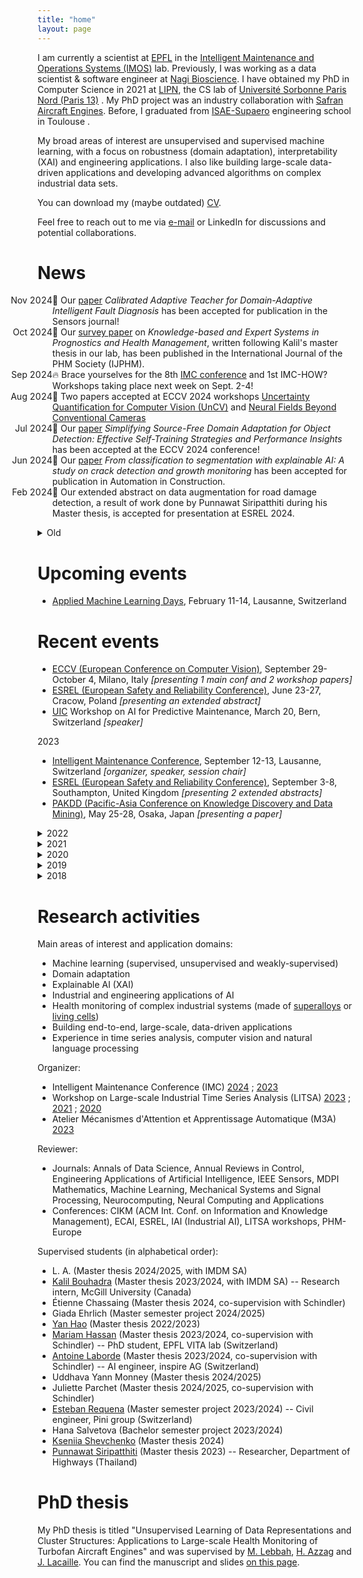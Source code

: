 ```yaml
---
title: "home"
layout: page
---
```


<!-- Hi, I'm Florent, welcome to my personal website! -->

I am currently a scientist at [EPFL](https://www.epfl.ch/) <span class="flag-icon flag-icon-squared flag-icon-ch"></span> in the [Intelligent Maintenance and Operations Systems (IMOS)](https://www.epfl.ch/labs/imos/) lab. Previously, I was working as a data scientist & software engineer at [Nagi Bioscience](https://nagibio.ch/). I have obtained my PhD in Computer Science in 2021 at [LIPN](http://lipn.univ-paris13.fr), the CS lab of [Université Sorbonne Paris Nord (Paris 13)](https://www.univ-paris13.fr/) <span class="flag-icon flag-icon-squared flag-icon-fr"></span>. My PhD project was an industry collaboration with [Safran Aircraft Engines](https://www.safran-aircraft-engines.com/). Before, I graduated from [ISAE-Supaero](https://www.isae-supaero.fr/) engineering school in Toulouse <span class="flag-icon flag-icon-squared flag-icon-fr"></span>.

My broad areas of interest are unsupervised and supervised machine learning, with a focus on robustness (domain adaptation), interpretability (XAI) and engineering applications. I also like building large-scale data-driven applications and developing advanced algorithms on complex industrial data sets.

You can download my (maybe outdated) [CV](/files/CV_FlorentForest_2025.pdf).

Feel free to reach out to me via [e-mail](/contact) or LinkedIn for discussions and potential collaborations.

# News

<!-- ⚠️ Open positions: I'm looking for a motivated Master thesis/project student to work on a challenging project on computer vision for railway infrastructure inspection (posting [here](https://sirop.org/app/0712ecf8-2675-4426-95fe-7b6cf24a9d11)). Find other open projects of our lab [here](https://www.epfl.ch/labs/imos/student-projects/). -->

<ul class="events">
<li style="list-style-type:'Nov 2024'">🎉 Our <a href="https://www.mdpi.com/1424-8220/24/23/7539">paper</a> <i>Calibrated Adaptive Teacher for Domain-Adaptive Intelligent Fault Diagnosis</i> has been accepted for publication in the Sensors journal!</li>
<li style="list-style-type:'Oct 2024'">🎉 Our <a href="http://papers.phmsociety.org/index.php/ijphm/article/view/3986">survey paper</a> on <i>Knowledge-based and Expert Systems in Prognostics and Health Management</i>, written following Kalil's master thesis in our lab, has been published in the International Journal of the PHM Society (IJPHM).</li>
<li style="list-style-type:'Sep 2024'">🔥 Brace yourselves for the 8th <a href="https://intelligent-maintenance.ch/">IMC conference</a> and 1st IMC-HOW? Workshops taking place next week on Sept. 2-4!</li>
<li style="list-style-type:'Aug 2024'">🎉 Two papers accepted at ECCV 2024 workshops <a href = "https://uncertainty-cv.github.io/2024/">Uncertainty Quantification for Computer Vision (UnCV)</a> and <a href="https://neural-fields-beyond-cams.github.io/">Neural Fields Beyond Conventional Cameras</a></li>
<li style="list-style-type:'Jul 2024'">🎉 Our <a href="http://arxiv.org/abs/2407.07586">paper</a> <i>Simplifying Source-Free Domain Adaptation for Object Detection: Effective Self-Training Strategies and Performance Insights</i> has been accepted at the ECCV 2024 conference!</li>
<li style="list-style-type:'Jun 2024'">🎉 Our <a href="https://www.sciencedirect.com/science/article/pii/S0926580524002334">paper</a> <i>From classification to segmentation with explainable AI: A study on crack detection and growth monitoring</i> has been accepted for publication in Automation in Construction.</li>
<li style="list-style-type:'Feb 2024'">🎉 Our extended abstract on data augmentation for road damage detection, a result of work done by Punnawat Siripatthiti during his Master thesis, is accepted for presentation at ESREL 2024.</li>
</ul>

<details>
<summary>Old</summary>
<ul class="events">
<li style="list-style-type:'May 2023'">🎉 Two extended abstracts on domain adaptation and explainable AI applied to engineering applications are accepted at ESREL 2023.</li>
<li style="list-style-type:'Feb 2023'">🎉 Our <a href="http://arxiv.org/abs/2006.08530">work</a> <i>Selecting the Number of Clusters K with a Stability Trade-off: an Internal Validation Criterion</i>, a collaboration with Alex Mourer during our PhDs, was accepted at the PAKDD 2023 conference.</li>
<li style="list-style-type:'Sep 2022'">➡️ I have joined Olga Fink's research group <a href="https://www.epfl.ch/labs/imos/">IMOS (Intelligent Maintenance and Operations Systems)</a>!</li>
<li style="list-style-type:'Dec 2021'">📅 The <a href="https://lipn.github.io/LITSA2021/">second LITSA workshop</a> will take place virtually (again) at ICDM 2021.</li>
<li style="list-style-type:'Aug 2021'">🎉 We're very glad that the paper <i>Deep embedded self-organizing maps for joint representation learning and topology-preserving clustering</i> has been <a href="https://link.springer.com/article/10.1007/s00521-021-06331-w">published</a> in Neural Computing and Applications!</li>
<li style="list-style-type:'Apr 2021'">➡️ I have joined EPFL to develop the software and data analysis ecosystem around <a href="https://nagibio.ch">Nagi Bioscience</a>'s revolutionary "worm-on-chip" technology for faster and ethical biological testing.</li>
<li style="list-style-type:'Mar 2021'">🎓 After successfully defending my PhD thesis, I'm now a doctor in Computer Science!</li>
<li style="list-style-type:'Jan 2021'">📅 I will defend my PhD thesis on March 22, 2021.</li>
<li style="list-style-type:'Nov 2020'">👏 The <a href="https://lipn.github.io/LITSA2020/">first LITSA workshop</a> at ICDM was a success! Thanks to all participants, organizers and committee members.</li>
<li style="list-style-type:'Oct 2020'">🎉 Our paper applying the Stadion clustering criterion to transformation-invariant time series is accepted at ICPR 2020!</li>
<li style="list-style-type:'Sep 2020'">🎉 Our <a href="https://www.phmpapers.org/index.php/phmconf/article/view/1131">paper</a> on large-scale vibration monitoring accepted at the annual conference of PHM Society 2020!</li>
<li style="list-style-type:'Sep 2020'">📅 I am co-organizing the first workshop on Large-scale Industrial Time Series Analysis <a href="https://lipn.github.io/LITSA2020/">LITSA</a>, hosted by <a href="http://icdm2020.bigke.org/">IEEE ICDM 2020</a>, with a top-notch committee!</li>
<li style="list-style-type:'Aug 2020'">💾 skstab, a Python module for clustering stability analysis with a scikit-learn compatible API, is <a href="https://github.com/FlorentF9/skstab">available on Github</a>.</li>
<li style="list-style-type:'Jun 2020'">📰 Our paper introducing a new principle for clustering stability analysis in <a href="https://arxiv.org/abs/2006.08530">available on arXiv</a>!</li>
</ul>
</details>

# Upcoming events

<ul>
<li><a href="https://www.appliedmldays.org/">Applied Machine Learning Days</a>, February 11-14, Lausanne, Switzerland <span class="flag-icon flag-icon-squared flag-icon-ch"></span></li>
</ul>

# Recent events

<ul>
<li><a href="https://eccv2024.ecva.net/">ECCV (European Conference on Computer Vision)</a>, September 29-October 4, Milano, Italy <span class="flag-icon flag-icon-squared flag-icon-it"></span> <i>[presenting 1 main conf and 2 workshop papers]</i></li>
<li><a href="http://esrel2024.com/">ESREL (European Safety and Reliability Conference)</a>, June 23-27, Cracow, Poland <span class="flag-icon flag-icon-squared flag-icon-pl"></span> <i>[presenting an extended abstract]</i></li>
<li><a href="https://uic.org/">UIC</a> Workshop on AI for Predictive Maintenance, March 20, Bern, Switzerland <span class="flag-icon flag-icon-squared flag-icon-ch"></span> <i>[speaker]</i></li>
</ul>

2023

<ul>
<li><a href="http://intelligent-maintenance.ch/">Intelligent Maintenance Conference</a>, September 12-13, Lausanne, Switzerland <span class="flag-icon flag-icon-squared flag-icon-ch"></span> <i>[organizer, speaker, session chair]</i></li>
<li><a href="https://esrel2023.com/">ESREL (European Safety and Reliability Conference)</a>, September 3-8, Southampton, United Kingdom <span class="flag-icon flag-icon-squared flag-icon-gb"></span> <i>[presenting 2 extended abstracts]</i></li>
<li><a href="https://pakdd2023.org/">PAKDD (Pacific-Asia Conference on Knowledge Discovery and Data Mining)</a>, May 25-28, Osaka, Japan <span class="flag-icon flag-icon-squared flag-icon-jp"></span> <i>[presenting a paper]</i></li>
</ul>

<details>
<summary>2022</summary>
<ul>
<li><a href="http://intelligent-maintenance.ch/">Intelligent Maintenance Conference</a>, September 6-7, Lausanne, Switzerland <span class="flag-icon flag-icon-squared flag-icon-ch"></span> <i>[session chair]</i></li>
<li><a href="https://www.terrapinn.com/conference/future-labs-live/index.stm">Future Labs Live</a>, June 7-8, Basel, Switzerland <span class="flag-icon flag-icon-squared flag-icon-ch"></span></li>
<li><a href="https://www.appliedmldays.org/">Applied Machine Learning Days</a>, March 27-30, Lausanne, Switzerland <span class="flag-icon flag-icon-squared flag-icon-ch"></span></li>
<li><a href="https://ai4healthschool.org">Winter School on AI for Health (AI4Health)</a>, January 10-14, virtual <span class="flag-icon flag-icon-squared flag-icon-globe"></span></li>
</ul>
</details>

<details>
<summary>2021</summary>
<ul>
<li><a href="https://lipn.github.io/LITSA2021/">2nd workshop on Large-scale Industrial Time Series Analysis (LITSA)</a> @ <a href="https://icdm2021.auckland.ac.nz/">IEEE ICDM 2021</a>, December 7, virtual <span class="flag-icon flag-icon-squared flag-icon-globe"></span> <i>[organizer]</i></li>
<li>PhD thesis defense, March 22, Villetaneuse, France <span class="flag-icon flag-icon-squared flag-icon-fr"></span> and virtual <span class="flag-icon flag-icon-squared flag-icon-globe"></span> <i>[see thesis <a href="/research">manuscript and slides</a>]</i></li>
<li><a href="https://www.micc.unifi.it/icpr2020/">ICPR (International Conference on Pattern Recognition)</a>, January 10-15, virtual <span class="flag-icon flag-icon-squared flag-icon-globe"></span> <i>[presented a <a href="/publications">paper</a>]</i></li>
</ul>
</details>

<details>
<summary>2020</summary>
<ul>
<li><a href="https://lipn.github.io/LITSA2020/">1st workshop on Large-scale Industrial Time Series Analysis (LITSA)</a> @ <a href="http://icdm2020.bigke.org/">IEEE ICDM 2020</a>, November 17, virtual <span class="flag-icon flag-icon-squared flag-icon-globe"></span> <i>[organizer]</i></li>
<li><a href="https://www.phmsociety.org/events/conference/phm/20">Annual conference of the PHM Society</a>, November 9-13, virtual <span class="flag-icon flag-icon-squared flag-icon-globe"></span> <i>[presented a <a href="/publications">paper</a>]</i></li>
<li><a href="https://agifors.org/symposium_2020">AGIFORS Symposium</a>, October 20-23, virtual <span class="flag-icon flag-icon-squared flag-icon-globe"></span> <i>[presented a paper]</i></li>
<li><a href="https://cap-rfiap2020.sciencesconf.org/">CAp: Conférence d'Apprentissage</a>, June, virtual <span class="flag-icon flag-icon-squared flag-icon-globe"></span> <i>[published a French version of a previous <a href="/publications">paper</a>]</i></li>
<li><a href="https://www.appliedmldays.org/">Applied Machine Learning Days</a>, January 26-28, Lausanne, Switzerland <span class="flag-icon flag-icon-squared flag-icon-ch"></span></li>
</ul>
</details>

<details>
<summary>2019</summary>
<ul>
<li><a href="https://paris.egg.dataiku.com/home">EGG Paris dataiku</a>, November 7, Paris, France <span class="flag-icon flag-icon-squared flag-icon-fr"></span></li>
<li><a href="https://franceisai.com">France is AI</a>, October 23, Paris, France <span class="flag-icon flag-icon-squared flag-icon-fr"></span></li>
<li><a href="https://workshopmlai.wp.imt.fr">International Workshop on Machine Learning & Artificial Intelligence</a>, October 7-8, Paris, France <span class="flag-icon flag-icon-squared flag-icon-fr"></span></li>
<li><a href="https://sites.google.com/view/climateinformatics2019/">Climate Informatics</a>, October 3-4, Paris, France <span class="flag-icon flag-icon-squared flag-icon-fr"></span></li>
<li><a href="https://sites.google.com/view/pakdd-workshop-ldrc2019/">LDRC (Learning Data Representation for Clustering) workshop</a> @ PAKDD 2019, April 14-17, Macau <span class="flag-icon flag-icon-squared flag-icon-mo"></span> <i>[presented a <a href="/publications">paper</a>]</i></li>
<li><a href="https://www.esann.org/esann21programme">ESANN (European Symposium on Artificial Neural Networks, Computational Intelligence and Machine Learning)</a>, April 24-26, Bruges, Belgium <span class="flag-icon flag-icon-squared flag-icon-be"></span> <i>[presented a <a href="/publications">paper</a>]</i></li>
<li><a href="https://project.inria.fr/tsdays/">TS days (Journées sur les données temporelles)</a>, March 25-26, Rennes, France <span class="flag-icon flag-icon-squared flag-icon-fr"></span></li>
<li><a href="https://www.appliedmldays.org/">Applied Machine Learning Days</a>, January 26-29, Lausanne, Switzerland <span class="flag-icon flag-icon-squared flag-icon-ch"></span></li>
</ul>
</details>

<details>
<summary>2018</summary>
<ul>
<li><a href="https://cci.drexel.edu/bigdata/bigdata2018/index.html">IEEE International Conference on Big Data</a>, December 10-13, Seattle, USA <span class="flag-icon flag-icon-squared flag-icon-us"></span> <i>[presented a <a href="/publications">paper</a>]</i></li>
<li><a href="https://lipn.univ-paris13.fr/~cerin/sc2iovsoca2018.html">IEEE SC2-IoV-SOCA tutorials day</a>, November 19, Paris, France <span class="flag-icon flag-icon-squared flag-icon-fr"></span></li>
<li><a href="https://tensorchiefs.github.io/dlday2018/">Deep Learning Day</a>, September 14, Winterthur, Switzerland <span class="flag-icon flag-icon-squared flag-icon-ch"></span></li>
<li><a href="http://www.ds3-datascience-polytechnique.fr">DS3 (Data Science Summer School)</a>, June 25-27, Palaiseau, France <span class="flag-icon flag-icon-squared flag-icon-fr"></span></li>
<li><a href="https://s4d.sciencesconf.org">S4D (Research Summer School on Statistics for Data Science)</a>, June 18-22, Caen, France <span class="flag-icon flag-icon-squared flag-icon-fr"></span></li>
</ul>
</details>

# Research activities

Main areas of interest and application domains:
* Machine learning (supervised, unsupervised and weakly-supervised)
* Domain adaptation
* Explainable AI (XAI)
* Industrial and engineering applications of AI
* Health monitoring of complex industrial systems (made of [superalloys](https://en.wikipedia.org/wiki/CFM_International_LEAP) or [living cells](https://en.wikipedia.org/wiki/Caenorhabditis_elegans))
* Building end-to-end, large-scale, data-driven applications
* Experience in time series analysis, computer vision and natural language processing

Organizer:
* Intelligent Maintenance Conference (IMC) [2024](http://intelligent-maintenance.ch/) ; [2023](http://intelligent-maintenance.ch/archive/2023/index.html)
* Workshop on Large-scale Industrial Time Series Analysis (LITSA) [2023](https://lipn.github.io/LITSA2023/) ; [2021](https://lipn.github.io/LITSA2021/) ; [2020](https://lipn.github.io/LITSA2020/)
* Atelier Mécanismes d'Attention et Apprentissage Automatique (M3A) [2023](https://m3a2023.sciencesconf.org/)

Reviewer:
* Journals: Annals of Data Science, Annual Reviews in Control, Engineering Applications of Artificial Intelligence, IEEE Sensors, MDPI Mathematics, Machine Learning, Mechanical Systems and Signal Processing, Neurocomputing, Neural Computing and Applications
* Conferences: CIKM (ACM Int. Conf. on Information and Knowledge Management), ECAI, ESREL, IAI (Industrial AI), LITSA workshops, PHM-Europe

Supervised students (in alphabetical order):
* L. A. (Master thesis 2024/2025, with IMDM SA)
* [Kalil Bouhadra](https://www.linkedin.com/in/kalil-bouhadra-731727183/) (Master thesis 2023/2024, with IMDM SA) -- Research intern, McGill University (Canada)
* Étienne Chassaing (Master thesis 2024, co-supervision with Schindler)
* Giada Ehrlich (Master semester project 2024/2025)
* [Yan Hao](https://honeyhaoyan.github.io/) (Master thesis 2022/2023)
* [Mariam Hassan](https://scholar.google.fr/citations?user=RHHfk44AAAAJ) (Master thesis 2023/2024, co-supervision with Schindler) -- PhD student, EPFL VITA lab (Switzerland)
* [Antoine Laborde](https://www.linkedin.com/in/antoine-laborde-ml/) (Master thesis 2023/2024, co-supervision with Schindler) -- AI engineer, inspire AG (Switzerland)
* Uddhava Yann Monney (Master thesis 2024/2025)
* Juliette Parchet (Master thesis 2024/2025, co-supervision with Schindler)
* [Esteban Requena](https://www.linkedin.com/in/esteban-requena-9655221b9/) (Master semester project 2023/2024) -- Civil engineer, Pini group (Switzerland)
* Hana Salvetova (Bachelor semester project 2023/2024)
* [Kseniia Shevchenko](https://www.linkedin.com/in/kseniia-shevchenko-5751341b6/) (Master thesis 2024)
* [Punnawat Siripatthiti](https://www.linkedin.com/in/punnawat-siripatthiti-864762175/) (Master thesis 2023) -- Researcher, Department of Highways (Thailand)

<!-- # Selected publications -->


# PhD thesis

My PhD thesis is titled "Unsupervised Learning of Data Representations and Cluster Structures: Applications to Large-scale Health Monitoring of Turbofan Aircraft Engines" and was supervised by [M. Lebbah](https://sites.google.com/site/lebbah/), [H. Azzag](https://sites.google.com/site/haneneazzag/) and [J. Lacaille](https://sites.google.com/site/jeromelacaille/). You can find the manuscript and slides [on this page](phdthesis).
